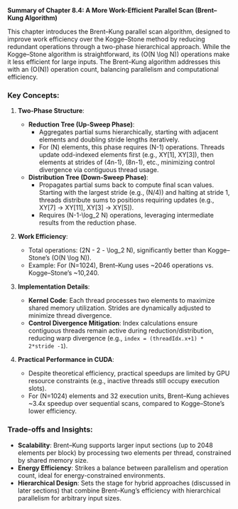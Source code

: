 **Summary of Chapter 8.4: A More Work-Efficient Parallel Scan (Brent–Kung Algorithm)**

This chapter introduces the Brent–Kung parallel scan algorithm, designed to improve work efficiency over the Kogge–Stone method by reducing redundant operations through a two-phase hierarchical approach. While the Kogge–Stone algorithm is straightforward, its \(O(N \log N)\) operations make it less efficient for large inputs. The Brent–Kung algorithm addresses this with an \(O(N)\) operation count, balancing parallelism and computational efficiency.

### Key Concepts:
1. **Two-Phase Structure**:
   - **Reduction Tree (Up-Sweep Phase)**: 
     - Aggregates partial sums hierarchically, starting with adjacent elements and doubling stride lengths iteratively.
     - For \(N\) elements, this phase requires \(N-1\) operations. Threads update odd-indexed elements first (e.g., XY[1], XY[3]), then elements at strides of \(4n-1\), \(8n-1\), etc., minimizing control divergence via contiguous thread usage.
   - **Distribution Tree (Down-Sweep Phase)**: 
     - Propagates partial sums back to compute final scan values. Starting with the largest stride (e.g., \(N/4\)) and halting at stride 1, threads distribute sums to positions requiring updates (e.g., XY[7] → XY[11], XY[3] → XY[5]).
     - Requires \(N-1-\log_2 N\) operations, leveraging intermediate results from the reduction phase.

2. **Work Efficiency**:
   - Total operations: \(2N - 2 - \log_2 N\), significantly better than Kogge–Stone’s \(O(N \log N)\).
   - Example: For \(N=1024\), Brent–Kung uses ~2046 operations vs. Kogge–Stone’s ~10,240.

3. **Implementation Details**:
   - **Kernel Code**: Each thread processes two elements to maximize shared memory utilization. Strides are dynamically adjusted to minimize thread divergence.
   - **Control Divergence Mitigation**: Index calculations ensure contiguous threads remain active during reduction/distribution, reducing warp divergence (e.g., `index = (threadIdx.x+1) * 2*stride -1`).

4. **Practical Performance in CUDA**:
   - Despite theoretical efficiency, practical speedups are limited by GPU resource constraints (e.g., inactive threads still occupy execution slots).
   - For \(N=1024\) elements and 32 execution units, Brent–Kung achieves ~3.4x speedup over sequential scans, compared to Kogge–Stone’s lower efficiency.

### Trade-offs and Insights:
- **Scalability**: Brent–Kung supports larger input sections (up to 2048 elements per block) by processing two elements per thread, constrained by shared memory size.
- **Energy Efficiency**: Strikes a balance between parallelism and operation count, ideal for energy-constrained environments.
- **Hierarchical Design**: Sets the stage for hybrid approaches (discussed in later sections) that combine Brent–Kung’s efficiency with hierarchical parallelism for arbitrary input sizes.
